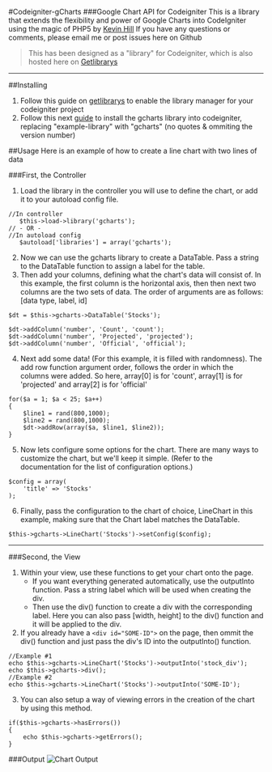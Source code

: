 #Codeigniter-gCharts
###Google Chart API for Codeigniter
This is a library that extends the flexibility and power of Google Charts into CodeIgniter using the magic of PHP5
by [Kevin Hill](http://khilldesigns.site11.com)
If you have any questions or comments, please email me or post issues here on Github

> This has been designed as a "library" for Codeigniter, which is also hosted here on
> [Getlibrarys](http://getlibrarys.org)  

 - - -

##Installing
1. Follow this guide on [getlibrarys](http://getlibrarys.org/install) to enable
the library manager for your codeigniter project
2. Follow this next [guide](http://getlibrarys.org/get-librarys) to install the gcharts
library into codeigniter, replacing "example-library" with "gcharts" (no quotes & ommiting
the version number)

##Usage
Here is an example of how to create a line chart with two lines of data

###First, the Controller
1. Load the library in the controller you will use to define the chart, or add it to your autoload config file.

```
//In controller
   $this->load->library('gcharts');  
// - OR -
//In autoload config
   $autoload['libraries'] = array('gcharts');
```
2. Now we can use the gcharts library to create a DataTable. Pass a string to the DataTable function to assign a label for the table.
3. Then add your columns, defining what the chart's data will consist of. In this example, the first column is the horizontal axis, 
then then next two columns are the two sets of data. The order of arguments are as follows: [data type, label, id]  

```
$dt = $this->gcharts->DataTable('Stocks');

$dt->addColumn('number', 'Count', 'count');
$dt->addColumn('number', 'Projected', 'projected');
$dt->addColumn('number', 'Official', 'official');
```
4. Next add some data! (For this example, it is filled with randomness). The add row function argument order, follows the order in which the columns were added.
So here, array[0] is for 'count', array[1] is for 'projected' and array[2] is for 'official'

```
for($a = 1; $a < 25; $a++)
{
    $line1 = rand(800,1000);
    $line2 = rand(800,1000);
    $dt->addRow(array($a, $line1, $line2));
}
```

5. Now lets configure some options for the chart. There are many ways to customize the chart, but we'll keep it simple. (Refer to the documentation for the list of configuration options.)

```
$config = array(
    'title' => 'Stocks'
);
```
6. Finally, pass the configuration to the chart of choice, LineChart in this example, making sure that the Chart label matches the DataTable.

```
$this->gcharts->LineChart('Stocks')->setConfig($config);
```

 - - -
 
###Second, the View
1. Within your view, use these functions to get your chart onto the page.
	* If you want everything generated automatically, use the outputInto function. Pass a string label which will be used when creating the div.
	* Then use the div() function to create a div with the corresponding label. Here you can also pass [width, height] to the div() function and it will be applied to the div.
2. If you already have a ```<div id="SOME-ID">``` on the page, then ommit the div() function and just pass the div's ID into the outputInto() function.

```
//Example #1
echo $this->gcharts->LineChart('Stocks')->outputInto('stock_div');
echo $this->gcharts->div();
//Example #2
echo $this->gcharts->LineChart('Stocks')->outputInto('SOME-ID');
```
3. You can also setup a way of viewing errors in the creation of the chart by using this method.

```
if($this->gcharts->hasErrors())
{
    echo $this->gcharts->getErrors();
} 
```  

###Output
![Chart Output](http://i.imgur.com/Eojy0zu.png)
